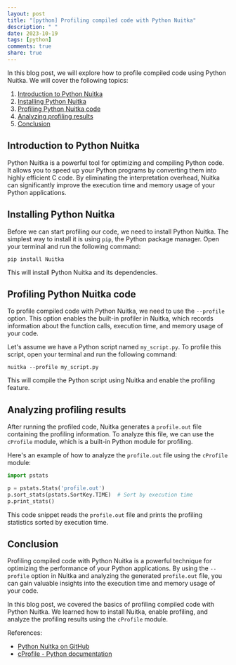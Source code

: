 ```yaml
---
layout: post
title: "[python] Profiling compiled code with Python Nuitka"
description: " "
date: 2023-10-19
tags: [python]
comments: true
share: true
---
```


In this blog post, we will explore how to profile compiled code using Python Nuitka. We will cover the following topics:

1. [Introduction to Python Nuitka](#introduction-to-python-nuitka)
2. [Installing Python Nuitka](#installing-python-nuitka)
3. [Profiling Python Nuitka code](#profiling-python-nuitka-code)
4. [Analyzing profiling results](#analyzing-profiling-results)
5. [Conclusion](#conclusion)

## Introduction to Python Nuitka
Python Nuitka is a powerful tool for optimizing and compiling Python code. It allows you to speed up your Python programs by converting them into highly efficient C code. By eliminating the interpretation overhead, Nuitka can significantly improve the execution time and memory usage of your Python applications.

## Installing Python Nuitka
Before we can start profiling our code, we need to install Python Nuitka. The simplest way to install it is using `pip`, the Python package manager. Open your terminal and run the following command:

```
pip install Nuitka
```

This will install Python Nuitka and its dependencies.

## Profiling Python Nuitka code
To profile compiled code with Python Nuitka, we need to use the `--profile` option. This option enables the built-in profiler in Nuitka, which records information about the function calls, execution time, and memory usage of your code.

Let's assume we have a Python script named `my_script.py`. To profile this script, open your terminal and run the following command:

```
nuitka --profile my_script.py
```

This will compile the Python script using Nuitka and enable the profiling feature.

## Analyzing profiling results
After running the profiled code, Nuitka generates a `profile.out` file containing the profiling information. To analyze this file, we can use the `cProfile` module, which is a built-in Python module for profiling.

Here's an example of how to analyze the `profile.out` file using the `cProfile` module:

```python
import pstats

p = pstats.Stats('profile.out')
p.sort_stats(pstats.SortKey.TIME)  # Sort by execution time
p.print_stats()
```

This code snippet reads the `profile.out` file and prints the profiling statistics sorted by execution time.

## Conclusion
Profiling compiled code with Python Nuitka is a powerful technique for optimizing the performance of your Python applications. By using the `--profile` option in Nuitka and analyzing the generated `profile.out` file, you can gain valuable insights into the execution time and memory usage of your code.

In this blog post, we covered the basics of profiling compiled code with Python Nuitka. We learned how to install Nuitka, enable profiling, and analyze the profiling results using the `cProfile` module.

References:
- [Python Nuitka on GitHub](https://github.com/Nuitka/Nuitka)
- [cProfile - Python documentation](https://docs.python.org/3/library/profile.html#cProfile)